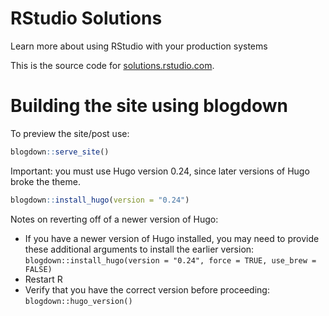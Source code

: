 # RStudio Solutions

Learn more about using RStudio with your production systems

This is the source code for [solutions.rstudio.com](http://solutions.rstudio.com/).

# Building the site using blogdown

To preview the site/post use:

```r
blogdown::serve_site()
```

Important: you must use Hugo version 0.24, since later versions of Hugo broke the theme.

```r
blogdown::install_hugo(version = "0.24")
```

Notes on reverting off of a newer version of Hugo:

- If you have a newer version of Hugo installed, you may need to provide these additional arguments to install the earlier version: `blogdown::install_hugo(version = "0.24", force = TRUE, use_brew = FALSE)`
- Restart R
- Verify that you have the correct version before proceeding: `blogdown::hugo_version()`
